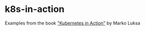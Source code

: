 # k8s-in-action
Examples from the book ["Kubernetes in Action"](https://www.manning.com/books/kubernetes-in-action) by Marko Luksa

